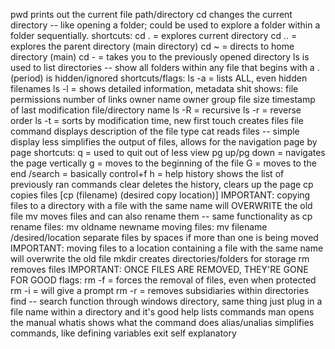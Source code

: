 pwd prints out the current file path/directory
cd changes the current directory -- like opening a folder; could be used to explore a folder within a folder sequentially.
	shortcuts:
		cd .  = explores current directory
		cd .. = explores the parent directory (main directory)
		cd ~  = directs to home directory (main)
		cd -  = takes you to the previously opened directory
ls is used to list directories -- show all folders within any file that begins with a . (period) is hidden/ignored
	shortcuts/flags:
		ls -a = lists ALL, even hidden filenames
		ls -l = shows detailed information, metadata shit
			shows:
				file permissions
				number of links
				owner name
				owner group
				file size
				timestamp of last modification
				file/directory name
		ls -R = recursive 
		ls -r = reverse order
		ls -t = sorts by modification time, new first
touch creates files
file command displays description of the file type
cat reads files -- simple display
less simplifies the output of files, allows for the navigation page by page
	shortcuts:
		q  	      = used to quit out of less view
		pg up/pg down = navigates the page vertically
		g	      = moves to the beginning of the file
		G	      = moves to the end
		/search	      = basically control+f
		h	      = help
history shows the list of previously ran commands
clear deletes the history, clears up the page
cp copies files [cp (filename) (desired copy location)]
	IMPORTANT: copying files to a directory with a file with the same name will OVERWRITE the old file
mv moves files and can also rename them -- same functionality as cp
	rename files: mv oldname newname
	moving files: mv filename /desired/location
		separate files by spaces if more than one is being moved
	IMPORTANT: moving files to a location containing a file with the same name will overwrite the old file
mkdir creates directories/folders for storage
rm removes files
	IMPORTANT: ONCE FILES ARE REMOVED, THEY'RE GONE FOR GOOD
	flags:
		rm -f = forces the removal of files, even when protected
		rm -i = will give a prompt
		rm -r = removes subsidiaries within directories
find -- search function through windows directory, same thing just plug in a file name within a directory and it's good
help lists commands
man opens the manual
whatis shows what the command does
alias/unalias simplifies commands, like defining variables
exit self explanatory


